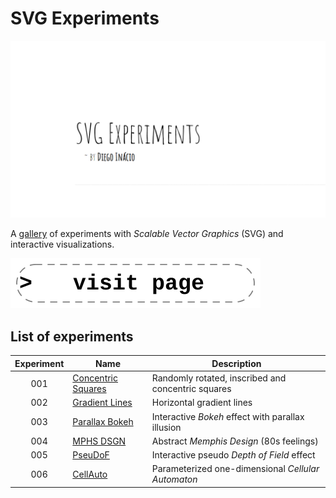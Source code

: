 # SVG Experiments

[![preview](assets/img/social-preview.png)](https://diegoinacio.github.io/svg-experiments/)

A [gallery](https://diegoinacio.github.io/svg-experiments/) of experiments with _Scalable Vector Graphics_ (SVG) and interactive visualizations.

[![visit page](assets/icon/visit_page.svg)](https://diegoinacio.github.io/svg-experiments/)

## List of experiments

| Experiment | Name                                      | Description                                        |
| :--------: | ----------------------------------------- | -------------------------------------------------- |
|    001     | [Concentric Squares](svg-experiment-001/) | Randomly rotated, inscribed and concentric squares |
|    002     | [Gradient Lines](svg-experiment-002/)     | Horizontal gradient lines                          |
|    003     | [Parallax Bokeh](svg-experiment-003/)     | Interactive _Bokeh_ effect with parallax illusion  |
|    004     | [MPHS DSGN](svg-experiment-004/)          | Abstract _Memphis Design_ (80s feelings)           |
|    005     | [PseuDoF](svg-experiment-005/)            | Interactive pseudo _Depth of Field_ effect         |
|    006     | [CellAuto](svg-experiment-006/)           | Parameterized one-dimensional _Cellular Automaton_ |
